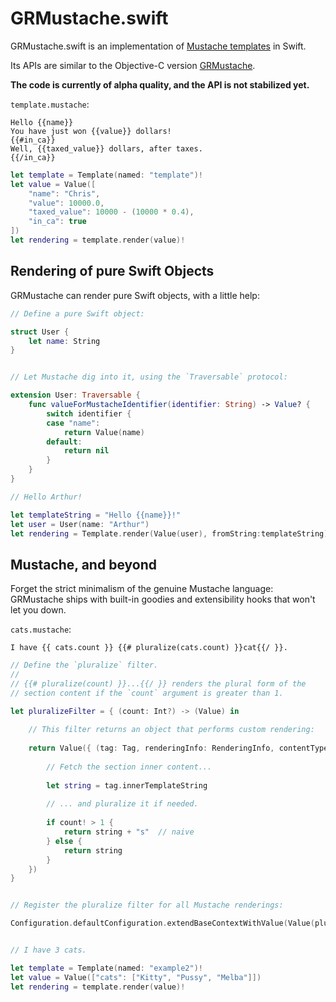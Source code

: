 GRMustache.swift
================

GRMustache.swift is an implementation of [Mustache templates](http://mustache.github.io) in Swift.

Its APIs are similar to the Objective-C version [GRMustache](https://github.com/groue/GRMustache).

**The code is currently of alpha quality, and the API is not stabilized yet.**

`template.mustache`:

    Hello {{name}}
    You have just won {{value}} dollars!
    {{#in_ca}}
    Well, {{taxed_value}} dollars, after taxes.
    {{/in_ca}}

```swift
let template = Template(named: "template")!
let value = Value([
    "name": "Chris",
    "value": 10000.0,
    "taxed_value": 10000 - (10000 * 0.4),
    "in_ca": true
])
let rendering = template.render(value)!
```


Rendering of pure Swift Objects
-------------------------------

GRMustache can render pure Swift objects, with a little help:

```swift
// Define a pure Swift object:

struct User {
    let name: String
}


// Let Mustache dig into it, using the `Traversable` protocol:

extension User: Traversable {
    func valueForMustacheIdentifier(identifier: String) -> Value? {
        switch identifier {
        case "name":
            return Value(name)
        default:
            return nil
        }
    }
}

// Hello Arthur!

let templateString = "Hello {{name}}!"
let user = User(name: "Arthur")
let rendering = Template.render(Value(user), fromString:templateString)!
```


Mustache, and beyond
--------------------

Forget the strict minimalism of the genuine Mustache language: GRMustache ships with built-in goodies and extensibility hooks that won't let you down.

`cats.mustache`:

    I have {{ cats.count }} {{# pluralize(cats.count) }}cat{{/ }}.

```swift
// Define the `pluralize` filter.
//
// {{# pluralize(count) }}...{{/ }} renders the plural form of the
// section content if the `count` argument is greater than 1.

let pluralizeFilter = { (count: Int?) -> (Value) in
    
    // This filter returns an object that performs custom rendering:
    
    return Value({ (tag: Tag, renderingInfo: RenderingInfo, contentType: ContentTypePointer, error: NSErrorPointer) -> (String?) in
        
        // Fetch the section inner content...
        
        let string = tag.innerTemplateString
        
        // ... and pluralize it if needed.
        
        if count! > 1 {
            return string + "s"  // naive
        } else {
            return string
        }
    })
}


// Register the pluralize filter for all Mustache renderings:

Configuration.defaultConfiguration.extendBaseContextWithValue(Value(pluralizeFilter), forKey: "pluralize")


// I have 3 cats.

let template = Template(named: "example2")!
let value = Value(["cats": ["Kitty", "Pussy", "Melba"]])
let rendering = template.render(value)!
```
